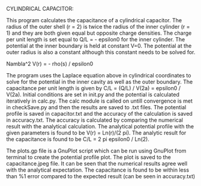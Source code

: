 CYLINDRICAL CAPACITOR:

 This program calculates the capacitance of a cylindrical capacitor. The radius of the outer shell (r = 2) is twice the radius of the inner cylinder (r = 1) and they are both given equal but opposite charge densities. The charge per unit length is set equal to Q/L = - epsilon0 for the inner cylinder. The potential at the inner boundary is held at constant V=0. The potential at the outer radius is also a constant although this constant needs to be solved for. 

 Nambla^2 V(r) = - rho(s) / epsilon0

 The program uses the Laplace equation above in cylindrical coordinates to solve for the potential in the inner cavity as well as the outer boundary. The capacitance per unit length is given by C/L = (Q/L) / V(2a) = epsilon0 / V(2a). Initial conditions are set in init.py and the potential is calculated iteratively in calc.py. The calc module is called on untill convergence is met in checkSave.py and then the results are saved to .txt files. The potential profile is saved in capacitor.txt and the accuracy of the calculation is saved in accuracy.txt. The accuracy is calculated by comparing the numerical result with the analytical calculation. The analytical potential profile with the given parameters is found to be V(r) = Ln(r)/(2 pi). The analytic result for the capacitance is found to be C/L = 2 pi epsilon0 / Ln(2). 

 The plots.gp file is a GnuPlot script which can be run using GnuPlot from terminal to create the potential profile plot. The plot is saved to the capacitance.jpeg file. It can be seen that the numerical results agree well with the analytical expectation. The capacitance is found to be within less than %1 error compared to the expected result (can be seen in accuracy.txt)



